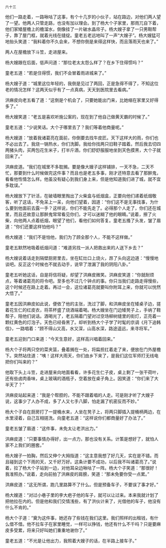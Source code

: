     六十三 

   他们一路走着，一路啾咕了这事，有个十几岁的小伙子，站在路边，对他们两人望了一望。他两人只管走路，也没有加以理会。到了杨大个子家里，那雨兀自下着，他们家矮屋檐上的檐溜水，倒像挂了一片破水晶帘子。杨大嫂子拿了一只男鞋帮子，靠了屋门框，就着光线在缝绽。童老五老远地叫了一声“大嫂子”。杨大嫂猛可地抬头笑道：“我料着你不久会来，不想你倒是来得这样快，而且落雨天也来了。”

   两人在屋檐放下斗笠，走进屋来。

   杨大嫂跟在后面，低声问道：“那位老太太怨么样了？在乡下住得惯吗？”

   童老五道：“若是住得惯，我们不会冒着雨进城来了。”

   杨大嫂子道：“城里这位年轻的，我倒是见过了两回，正是急得不得了，不知这位老的情况怎样？这两天似乎有了一点真病，天天到医院里去看病。”

   洪麻皮向老五看了道：“这倒是个机会了，只要她能出门来，比她缩在家里又好得多了。”

   杨大嫂笑道：“老五是喜欢听施公案的，现在到了他自己做黄天霸的时候了。”

   童老五道：“少说笑话。大个子哪里去了？我们等着他商量呢。”

   杨大嫂道：“放着我诸葛亮在面前，你倒要去找牛皮匠。天下这样大的雨，你们也不必出去了。我烧一锅热水，你们洗脚。我给你找两只旧鞋子踏着。然后我去切四两猪头肉，买两包花生米子，打半斤酒，你们舒舒服服地坐到天色摸黑，大个子就回来了。”

   洪麻皮道。“我们在城里不多耽搁。要是像大嫂子这样铺排，一天不急，二天不忙，那要到什么时候做完这件事？而且也是老五多事，刚才还特意去看了那醉鬼，看看他性情怎么样。他虽没有疑心到我们身上来，但是他知道我们进了城，就不宜多耽误。”

   杨大嫂放下了针活，在破墙眼里掏出了火柴盒与纸烟盒，正要向他们递着纸烟敬客，听了这话，不免呆上一呆，向他们望着，因道：“你们这不是无事找事，为什么要到他面前去露一手？这样说，你们不能先走了。必得那个人走了，你们还在城里，而且还故意让那醉鬼常常看见你们，才可以迷糊了他的眼睛。”说着，擦了火柴，向他两人点着纸烟，眼望了他们，看他们如何答复。童老五搔了头发，皱了眉道：“你们还要这样怕他吗？”

   杨大嫂道：“我们不是怕他，我们为了顾全那个人，不能不这样做。”

   童老五默然地吸着纸烟问道：“难道另找一派人把救出来的人送下乡去？”

   杨大嫂说着话走到隔壁厨房里去，坐在缸灶口上烧火，昂了头向这边道：“慢慢地谈吧。反正这个时候也不就去动手，说早了泄漏了我的阴阳八卦。”

   童老五听她这话，自是将信将疑，却望了洪麻皮微笑。洪麻皮笑道：“你就耐烦点，等着诸葛亮的将令吧。至多也不过几个钟点的事。你只当我们走路走得慢些，这个时候还在路上走着。再过一会，这位诸葛亮就要叫你附耳上来，你就可以恍然大悟了。”

   童老五因洪麻皮如此说，便依了他的主张，洗过了脚，和洪麻皮坐在矮桌子边，搓着花生仁的红皮衣，将茶杯盛了烧酒端着喝。杨大嫂坐在门边矮凳子上，手纳了鞋帮子，陪他们说话。酒喝光了，老五隔着门望对过空场柳树缝里的街灯，正亮着一颗红黄色的灯泡子。天色已经昏黑了。却听到杨大个子学了时髦的京调《月下追韩信》，一路唱着：“顾不得山又高，水又深，山高水深，路途遥远，来寻将军。”

   童老五迎到门口来道：“今天生意好，这样高兴唱着回来。”

   杨大个子将两只空的菜夹篮，叠着搁在一处，将扁担扛着走了来，便放在门外屋檐下。突然站住道：“咦！这样大雨天，你们由乡下来了，是我们这位军师打无线电把你们叫来的？”

   他取下头上斗笠，走进屋来向地面看看，许多花生仁子皮，桌上剩了一张干荷叶，还有些卤肉香味，桌上玻璃的酒瓶子，空着放在桌子角上。因笑道：“你们来了大半天了？”

   洪麻皮站起来道：“我是个帮腔的，不能不跟着唱的人走。可是刚才听了大嫂子说，这事少了人办不成，多了人又七手八脚，怕走漏了机密反而不妙。”

   杨大个子自在厨房打了一提桶水来，人坐在凳子上，将两只脚插入提桶柄两边，在水里浸着，自己互相搓洗。向童老五道：“这样说你们都商量好了办法了。”

   童老五皱了眉道：“这件事，未免太让老洪出力。”

   洪麻皮道：“只要事情办得好，出一点力，那也没有关系。计策是想好了，就怕人家不上我们的圈套。”

   杨大嫂子一拍胸，然后又伸个大拇指道：“这主意我想了好几天，实在是不错。而且碰到这个下雨的天，又千好万好。这条计要不成功，以后我不叫诸葛亮了。”说着，拉了杨大个子站到一边，对他耳朵边啾咕了一阵。杨大个子笑道：“那很好！我准照办。”说着，走向前拍了洪麻皮的肩膀，笑道：“那未免要你受一点累。”

   洪麻皮道：“这无所谓，跑几里路算不了什么。但是预备车子，不要误了事才好。”

   杨大嫂道：“对过小巷子里的李大疤子他的车子，就可以让过来。本来我就计划了把他拉在内的。但是他和我们交情浅些，有了洪伙计来了，光借他的车子，他没有什么不肯的。”

   杨大个子道：“奠为这件事，她还存了些钱在我们这里。我们照样的出租钱，有什么借不借。他不拉车子在家里睡觉，一样可以挣钱，他还有什么不千吗？只是要麻皮多受累，将来只好叫她们重重地谢你了。”

   童老五道：“不光是让他出力，我照着大嫂子的话，在半路上接车子。”

